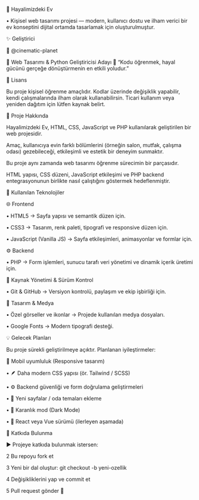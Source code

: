 🏡 Hayalimizdeki Ev

  • Kişisel web tasarımı projesi — modern, kullanıcı dostu ve ilham verici bir ev konseptini dijital ortamda tasarlamak için oluşturulmuştur.
  
  ✨ Geliştirici

  👤 @cinematic-planet

  💬 Web Tasarımı & Python Geliştiricisi Adayı
  📍 “Kodu öğrenmek, hayal gücünü gerçeğe dönüştürmenin en etkili yoludur.”

  📜 Lisans

  Bu proje kişisel öğrenme amaçlıdır.
  Kodlar üzerinde değişiklik yapabilir, kendi çalışmalarında ilham olarak kullanabilirsin.
  Ticari kullanım veya yeniden dağıtım için lütfen kaynak belirt.

🎯 Proje Hakkında

  Hayalimizdeki Ev, HTML, CSS, JavaScript ve PHP kullanılarak geliştirilen bir web projesidir.
  
  Amaç, kullanıcıya evin farklı bölümlerini (örneğin salon, mutfak, çalışma odası) gezebileceği, etkileşimli ve estetik bir deneyim sunmaktır.
  
  Bu proje aynı zamanda web tasarımı öğrenme sürecimin bir parçasıdır.
  
  HTML yapısı, CSS düzeni, JavaScript etkileşimi ve PHP backend entegrasyonunun birlikte nasıl çalıştığını göstermek hedeflenmiştir.

🧰 Kullanılan Teknolojiler

🌐 Frontend

  • HTML5 → Sayfa yapısı ve semantik düzen için.
  
  • CSS3 → Tasarım, renk paleti, tipografi ve responsive düzen için.
  
  • JavaScript (Vanilla JS) → Sayfa etkileşimleri, animasyonlar ve formlar için.

⚙️ Backend

  • PHP → Form işlemleri, sunucu tarafı veri yönetimi ve dinamik içerik üretimi için.

🧩 Kaynak Yönetimi & Sürüm Kontrol

  • Git & GitHub → Versiyon kontrolü, paylaşım ve ekip işbirliği için.

🎨 Tasarım & Medya

  • Özel görseller ve ikonlar → Projede kullanılan medya dosyaları.
  
  • Google Fonts → Modern tipografi desteği.

  💡 Gelecek Planları

Bu proje sürekli geliştirilmeye açıktır.
Planlanan iyileştirmeler:

📱 Mobil uyumluluk (Responsive tasarım)

  • 🪶 Daha modern CSS yapısı (ör. Tailwind / SCSS)

  • ⚙️ Backend güvenliği ve form doğrulama geliştirmeleri

  • 🧠 Yeni sayfalar / oda temaları ekleme

  • 🌙 Karanlık mod (Dark Mode)

  • 🧩 React veya Vue sürümü (ilerleyen aşamada) 
  
🤝 Katkıda Bulunma

  ► Projeye katkıda bulunmak istersen:

  2 Bu repoyu fork et

  3 Yeni bir dal oluştur: git checkout -b yeni-ozellik

  4 Değişikliklerini yap ve commit et

  5 Pull request gönder 🎉
  
  
